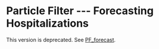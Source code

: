 # Particle Filter --- Forecasting Hospitalizations
This version is deprecated. See [PF_forecast]([url](https://github.com/atiumcache/PF_forecast)).



